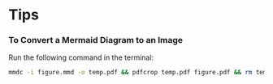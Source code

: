 # Tips
### To Convert a Mermaid Diagram to an Image
Run the following command in the terminal:
```bash
mmdc -i figure.mmd -o temp.pdf && pdfcrop temp.pdf figure.pdf && rm temp.pdf
```